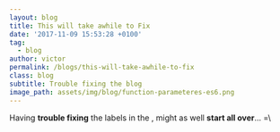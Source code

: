 ```yaml
---
layout: blog
title: This will take awhile to Fix
date: '2017-11-09 15:53:28 +0100'
tag:
  - blog
author: victor
permalink: /blogs/this-will-take-awhile-to-fix
class: blog
subtitle: Trouble fixing the blog
image_path: assets/img/blog/function-parameteres-es6.png
---
```

Having **trouble fixing** the labels in the , might as well **start all over**... =\
